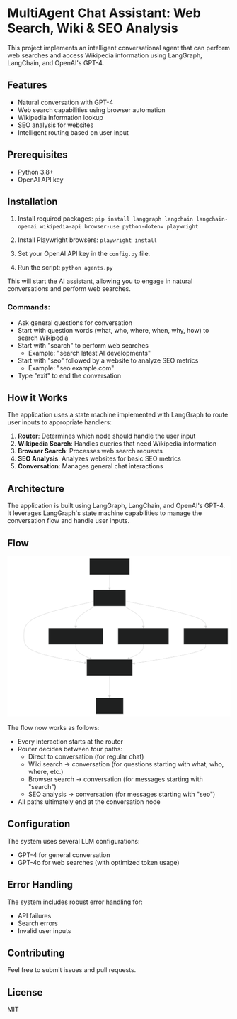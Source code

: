 # MultiAgent Chat Assistant: Web Search, Wiki & SEO Analysis

This project implements an intelligent conversational agent that can perform web searches and access Wikipedia information using LangGraph, LangChain, and OpenAI's GPT-4.

## Features

- Natural conversation with GPT-4
- Web search capabilities using browser automation
- Wikipedia information lookup
- SEO analysis for websites
- Intelligent routing based on user input

## Prerequisites

- Python 3.8+
- OpenAI API key

## Installation

1. Install required packages:
`pip install langgraph langchain langchain-openai wikipedia-api browser-use python-dotenv playwright`

2. Install Playwright browsers:
`playwright install`

3. Set your OpenAI API key in the `config.py` file.

4. Run the script:
`python agents.py`

This will start the AI assistant, allowing you to engage in natural conversations and perform web searches.

### Commands:
- Ask general questions for conversation
- Start with question words (what, who, where, when, why, how) to search Wikipedia
- Start with "search" to perform web searches
  - Example: "search latest AI developments"
- Start with "seo" followed by a website to analyze SEO metrics
  - Example: "seo example.com"
- Type "exit" to end the conversation

## How it Works

The application uses a state machine implemented with LangGraph to route user inputs to appropriate handlers:

1. **Router**: Determines which node should handle the user input
2. **Wikipedia Search**: Handles queries that need Wikipedia information
3. **Browser Search**: Processes web search requests
4. **SEO Analysis**: Analyzes websites for basic SEO metrics
5. **Conversation**: Manages general chat interactions

## Architecture

The application is built using LangGraph, LangChain, and OpenAI's GPT-4. It leverages LangGraph's state machine capabilities to manage the conversation flow and handle user inputs.

## Flow

![alt text](flow.svg)

The flow now works as follows:
- Every interaction starts at the router
- Router decides between four paths:
  - Direct to conversation (for regular chat)
  - Wiki search → conversation (for questions starting with what, who, where, etc.)
  - Browser search → conversation (for messages starting with "search")
  - SEO analysis → conversation (for messages starting with "seo")
- All paths ultimately end at the conversation node

## Configuration

The system uses several LLM configurations:
- GPT-4 for general conversation
- GPT-4o for web searches (with optimized token usage)

## Error Handling

The system includes robust error handling for:
- API failures
- Search errors
- Invalid user inputs

## Contributing

Feel free to submit issues and pull requests.

## License

MIT

